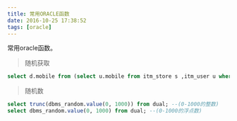 ```yaml
---
title: 常用ORACLE函数
date: 2016-10-25 17:38:52
tags: [oracle]
---
```

常用oracle函数。

<!--more-->
>   随机获取

```sql
select d.mobile from (select u.mobile from itm_store s ,itm_user u where s.userid =u.id and s.status = 0 order by dbms_random.value) d where rownum = 1

```

>   随机数

```sql
select trunc(dbms_random.value(0, 1000)) from dual; --(0-1000的整数)
select dbms_random.value(0, 1000) from dual; --(0-1000的浮点数)
```

